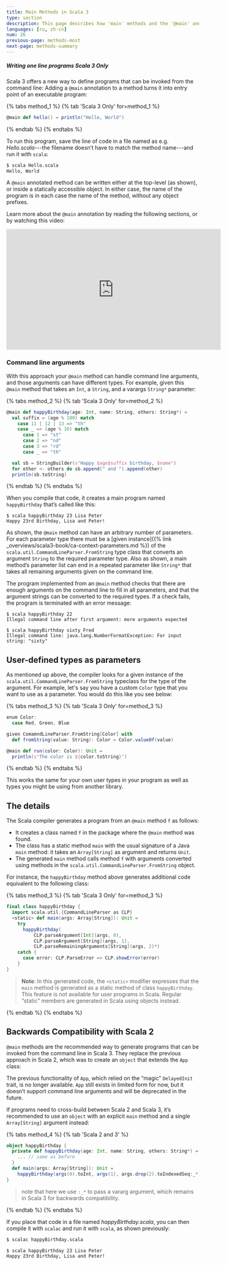 ```yaml
---
title: Main Methods in Scala 3
type: section
description: This page describes how 'main' methods and the '@main' annotation work in Scala 3.
languages: [ru, zh-cn]
num: 26
previous-page: methods-most
next-page: methods-summary
---
```


<h5>Writing one line programs <span class="tag tag-inline">Scala 3 Only</span></h5>

Scala 3 offers a new way to define programs that can be invoked from the command line: Adding a `@main` annotation to a method turns it into entry point of an executable program:

{% tabs method_1 %}
{% tab 'Scala 3 Only' for=method_1 %}

```scala
@main def hello() = println("Hello, World")
```

{% endtab %}
{% endtabs %}

To run this program, save the line of code in a file named as e.g. *Hello.scala*---the filename doesn’t have to match the method name---and run it with `scala`:

```bash
$ scala Hello.scala
Hello, World
```

A `@main` annotated method can be written either at the top-level (as shown), or inside a statically accessible object.
In either case, the name of the program is in each case the name of the method, without any object prefixes.

Learn more about the `@main` annotation by reading the following sections, or by watching this video:

<div style="text-align: center">
  <iframe width="560" height="315" src="https://www.youtube.com/embed/uVMGPrH5_Uc" title="YouTube video player" frameborder="0" allow="accelerometer; autoplay; clipboard-write; encrypted-media; gyroscope; picture-in-picture" allowfullscreen></iframe>
</div>

### Command line arguments

With this approach your `@main` method can handle command line arguments, and those arguments can have different types.
For example, given this `@main` method that takes an `Int`, a `String`, and a varargs `String*` parameter:

{% tabs method_2 %}
{% tab 'Scala 3 Only' for=method_2 %}

```scala
@main def happyBirthday(age: Int, name: String, others: String*) =
  val suffix = (age % 100) match
    case 11 | 12 | 13 => "th"
    case _ => (age % 10) match
      case 1 => "st"
      case 2 => "nd"
      case 3 => "rd"
      case _ => "th"

  val sb = StringBuilder(s"Happy $age$suffix birthday, $name")
  for other <- others do sb.append(" and ").append(other)
  println(sb.toString)
```

{% endtab %}
{% endtabs %}

When you compile that code, it creates a main program named `happyBirthday` that’s called like this:

```
$ scala happyBirthday 23 Lisa Peter
Happy 23rd Birthday, Lisa and Peter!
```

As shown, the `@main` method can have an arbitrary number of parameters.
For each parameter type there must be a [given instance]({% link _overviews/scala3-book/ca-context-parameters.md %}) of the `scala.util.CommandLineParser.FromString` type class that converts an argument `String` to the required parameter type.
Also as shown, a main method’s parameter list can end in a repeated parameter like `String*` that takes all remaining arguments given on the command line.

The program implemented from an `@main` method checks that there are enough arguments on the command line to fill in all parameters, and that the argument strings can be converted to the required types.
If a check fails, the program is terminated with an error message:

```
$ scala happyBirthday 22
Illegal command line after first argument: more arguments expected

$ scala happyBirthday sixty Fred
Illegal command line: java.lang.NumberFormatException: For input string: "sixty"
```

## User-defined types as parameters

As mentioned up above, the compiler looks for a given instance of the
`scala.util.CommandLineParser.FromString` typeclass for the type of the
argument. For example, let's say you have a custom `Color` type that you want to
use as a parameter. You would do this like you see below:

{% tabs method_3 %}
{% tab 'Scala 3 Only' for=method_3 %}

```scala
enum Color:
  case Red, Green, Blue

given ComamndLineParser.FromString[Color] with
  def fromString(value: String): Color = Color.valueOf(value)

@main def run(color: Color): Unit =
  println(s"The color is ${color.toString}")
```

{% endtab %}
{% endtabs %}

This works the same for your own user types in your program as well as types you
might be using from another library.

## The details

The Scala compiler generates a program from an `@main` method `f` as follows:

- It creates a class named `f` in the package where the `@main` method was found.
- The class has a static method `main` with the usual signature of a Java `main` method: it takes an `Array[String]` as argument and returns `Unit`.
- The generated `main` method calls method `f` with arguments converted using methods in the `scala.util.CommandLineParser.FromString` object.

For instance, the `happyBirthday` method above generates additional code equivalent to the following class:

{% tabs method_3 %}
{% tab 'Scala 3 Only' for=method_3 %}

```scala
final class happyBirthday {
  import scala.util.{CommandLineParser as CLP}
  <static> def main(args: Array[String]): Unit =
    try
      happyBirthday(
          CLP.parseArgument[Int](args, 0),
          CLP.parseArgument[String](args, 1),
          CLP.parseRemainingArguments[String](args, 2)*)
    catch {
      case error: CLP.ParseError => CLP.showError(error)
    }
}
```

> **Note**: In this generated code, the `<static>` modifier expresses that the `main` method is generated as a static method of class `happyBirthday`.
> This feature is not available for user programs in Scala.
> Regular “static” members are generated in Scala using objects instead.

{% endtab %}
{% endtabs %}

## Backwards Compatibility with Scala 2

`@main` methods are the recommended way to generate programs that can be invoked from the command line in Scala 3.
They replace the previous approach in Scala 2, which was to create an `object` that extends the `App` class:

The previous functionality of `App`, which relied on the “magic” `DelayedInit` trait, is no longer available.
`App` still exists in limited form for now, but it doesn’t support command line arguments and will be deprecated in the future.

If programs need to cross-build between Scala 2 and Scala 3, it’s recommended to use an `object` with an explicit `main` method and a single `Array[String]` argument instead:

{% tabs method_4 %}
{% tab 'Scala 2 and 3' %}

```scala
object happyBirthday {
  private def happyBirthday(age: Int, name: String, others: String*) = {
    ... // same as before
  }
  def main(args: Array[String]): Unit =
    happyBirthday(args(0).toInt, args(1), args.drop(2).toIndexedSeq:_*)
}
```

> note that here we use `:_*` to pass a vararg argument, which remains in Scala 3 for backwards compatibility.

{% endtab %}
{% endtabs %}

If you place that code in a file named *happyBirthday.scala*, you can then compile it with `scalac` and run it with `scala`, as shown previously:

```bash
$ scalac happyBirthday.scala

$ scala happyBirthday 23 Lisa Peter
Happy 23rd Birthday, Lisa and Peter!
```
